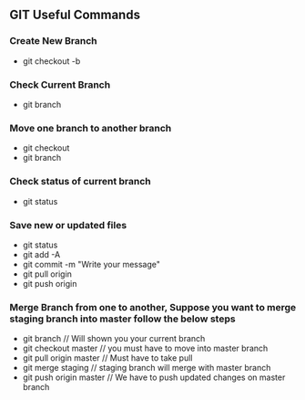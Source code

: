 ## GIT Useful Commands

### Create New Branch
* git checkout -b <branch-name>

### Check Current Branch
* git branch

### Move one branch to another branch
* git checkout <branch-name>
* git branch

### Check status of current branch
* git status

### Save new or updated files
* git status
* git add -A
* git commit -m "Write your message"
* git pull origin <current-branch-name>
* git push origin <current-branch-name>

### Merge Branch from one to another, Suppose you want to merge staging branch into master follow the below steps
* git branch    // Will shown you your current branch
* git checkout master  // you must have to move into master branch
* git pull origin master   // Must have to take pull
* git merge staging   // staging branch will merge with master branch
* git push origin master  // We have to push updated changes on master branch